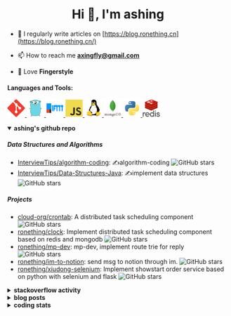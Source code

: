 <h1 align="center">Hi 👋, I'm ashing</h1>

- 📝 I regularly write articles on [https://blog.ronething.cn](https://blog.ronething.cn/)

- 📫 How to reach me **axingfly@gmail.com**

- 🎸 Love **Fingerstyle**

<h4 align="left">Languages and Tools:</h4>
<p align="left"> <a href="https://git-scm.com/" target="_blank" rel="noreferrer"> <img src="./icons/git-scm-icon.svg" alt="git" width="40" height="40"/> </a> <a href="https://golang.org" target="_blank" rel="noreferrer"> <img src="./icons/go-original.svg" alt="go" width="40" height="40"/> </a> <a href="https://ifttt.com/" target="_blank" rel="noreferrer"> <img src="./icons/ifttt-ar21.svg" alt="ifttt" width="40" height="40"/> </a> <a href="https://developer.mozilla.org/en-US/docs/Web/JavaScript" target="_blank" rel="noreferrer"> <img src="./icons/javascript-original.svg" alt="javascript" width="40" height="40"/> </a> <a href="https://www.linux.org/" target="_blank" rel="noreferrer"> <img src="./icons/linux-original.svg" alt="linux" width="40" height="40"/> </a> <a href="https://www.mongodb.com/" target="_blank" rel="noreferrer"> <img src="./icons/mongodb-original-wordmark.svg" alt="mongodb" width="40" height="40"/> </a> <a href="https://www.python.org" target="_blank" rel="noreferrer"> <img src="./icons/python-original.svg" alt="python" width="40" height="40"/> </a> <a href="https://redis.io" target="_blank" rel="noreferrer"> <img src="./icons/redis-original-wordmark.svg" alt="redis" width="40" height="40"/> </a>

<details open>
  <summary><b>ashing's github repo</b></summary>

##### Data Structures and Algorithms

- [InterviewTips/algorithm-coding](https://github.com/InterviewTips/algorithm-coding): ✍️algorithm-coding  ![GitHub stars](https://img.shields.io/github/stars/InterviewTips/algorithm-coding?style=flat-square)
- [InterviewTips/Data-Structures-Java](https://github.com/InterviewTips/Data-Structures-Java): ✍️implement data structures ![GitHub stars](https://img.shields.io/github/stars/InterviewTips/Data-Structures-Java?style=flat-square)

##### Projects

- [cloud-org/crontab](https://github.com/cloud-org/crontab): A distributed task scheduling component ![GitHub stars](https://img.shields.io/github/stars/cloud-org/crontab?style=flat-square)
- [ronething/clock](https://github.com/ronething/clock): Implement distributed task scheduling component based on redis and mongodb ![GitHub stars](https://img.shields.io/github/stars/ronething/clock?style=flat-square)
- [ronething/mp-dev](https://github.com/ronething/mp-dev): mp-dev, implement route trie for reply ![GitHub stars](https://img.shields.io/github/stars/ronething/mp-dev?style=flat-square)
- [ronething/im-to-notion](https://github.com/ronething/im-to-notion): send msg to notion through im. ![GitHub stars](https://img.shields.io/github/stars/ronething/im-to-notion?style=flat-square)
- [ronething/xiudong-selenium](https://github.com/ronething/xiudong-selenium): Implement showstart order service based on python with selenium and flask ![GitHub stars](https://img.shields.io/github/stars/ronething/xiudong-selenium?style=flat-square)

</details>

<details>
  <summary><b>stackoverflow activity</b></summary>
  <br/>

<!-- STACKOVERFLOW:START -->
- [Answer by ashing for Golang Logrus Enable Opentelemetry Trace ID and Span ID in all Application Logs](https://stackoverflow.com/questions/72812236/golang-logrus-enable-opentelemetry-trace-id-and-span-id-in-all-application-logs/72839497#72839497)
- [Answer by ashing for Docker: Go server does not respond](https://stackoverflow.com/questions/72783444/docker-go-server-does-not-respond/72783904#72783904)
- [Answer by ashing for Why does an array field in a Go struct default to null when inserted into mongoDB database?](https://stackoverflow.com/questions/72724175/why-does-an-array-field-in-a-go-struct-default-to-null-when-inserted-into-mongod/72781724#72781724)
- [Answer by ashing for Mongodb how to search by regex OR on many fields?](https://stackoverflow.com/questions/72780053/mongodb-how-to-search-by-regex-or-on-many-fields/72780187#72780187)
- [Answer by ashing for How to create a dictionary out of weird list format?](https://stackoverflow.com/questions/72779914/how-to-create-a-dictionary-out-of-weird-list-format/72779993#72779993)
<!-- STACKOVERFLOW:END -->
</details>

<details>
  <summary><b>blog posts</b></summary>
  <br/>

<!-- BLOG-POST-LIST:START -->
 - [Xiudong-Go Release](https://blog.ronething.cn/20230227-xiudong-go.html) - 2023-02-27T18:22:20Z
 - [GitHub Star Migration](https://blog.ronething.cn/20230223-star-migration.html) - 2023-02-23T20:29:22Z
 - [Build Apache APISIX From Source On M2 Pro](https://blog.ronething.cn/20230212-build-apisix-on-m2-pro.html) - 2023-02-12T15:50:19Z
 - [zhengzaitv-go release](https://blog.ronething.cn/20220629-zhengzaitv-go.html) - 2022-06-29T09:59:23Z
 - [go-zero gin jaeger trace](https://blog.ronething.cn/20220628-go-zero-trace-gin.html) - 2022-06-28T09:59:23Z<!-- BLOG-POST-LIST:END -->

</details>

  
<details>
  <summary><b>coding stats</b></summary>
  <br/>

<!--START_SECTION:waka-->
**🐱 My GitHub Data** 

> 🏆 99 Contributions in the Year 2025
 > 
> 📦 780.1 kB Used in GitHub's Storage 
 > 
> 📜 72 Public Repositories 
 > 
**I'm an Early 🐤** 

```text
🌞 Morning    40 commits     ███░░░░░░░░░░░░░░░░░░░░░░   15.09% 
🌆 Daytime    93 commits     ████████░░░░░░░░░░░░░░░░░   35.09% 
🌃 Evening    89 commits     ████████░░░░░░░░░░░░░░░░░   33.58% 
🌙 Night      43 commits     ████░░░░░░░░░░░░░░░░░░░░░   16.23%
```
📅 **I'm Most Productive on Saturday** 

```text
Monday       25 commits     ██░░░░░░░░░░░░░░░░░░░░░░░   9.43% 
Tuesday      25 commits     ██░░░░░░░░░░░░░░░░░░░░░░░   9.43% 
Wednesday    35 commits     ███░░░░░░░░░░░░░░░░░░░░░░   13.21% 
Thursday     38 commits     ███░░░░░░░░░░░░░░░░░░░░░░   14.34% 
Friday       41 commits     ███░░░░░░░░░░░░░░░░░░░░░░   15.47% 
Saturday     63 commits     ██████░░░░░░░░░░░░░░░░░░░   23.77% 
Sunday       38 commits     ███░░░░░░░░░░░░░░░░░░░░░░   14.34%
```


📊 **This Week I Spent My Time On** 

```text
⌚︎ Time Zone: Asia/Shanghai

💬 Programming Languages: 
Go                       25 hrs 52 mins      █████████████████████░░░░   83.89% 
Markdown                 1 hr 12 mins        █░░░░░░░░░░░░░░░░░░░░░░░░   3.91% 
Text                     1 hr 11 mins        █░░░░░░░░░░░░░░░░░░░░░░░░   3.84% 
YAML                     40 mins             ░░░░░░░░░░░░░░░░░░░░░░░░░   2.18% 
Lua                      29 mins             ░░░░░░░░░░░░░░░░░░░░░░░░░   1.62%

🔥 Editors: 
Cursor                   27 hrs 39 mins      ██████████████████████░░░   89.68% 
IntelliJ IDEA            1 hr 55 mins        █░░░░░░░░░░░░░░░░░░░░░░░░   6.23% 
Neovim                   1 hr 15 mins        █░░░░░░░░░░░░░░░░░░░░░░░░   4.09%

💻 Operating System: 
Mac                      30 hrs 50 mins      █████████████████████████   100.0%
```

**I Mostly Code in Go** 

```text
Go                       39 repos            ███████████░░░░░░░░░░░░░░   44.83% 
Python                   14 repos            ████░░░░░░░░░░░░░░░░░░░░░   16.09% 
JavaScript               10 repos            ██░░░░░░░░░░░░░░░░░░░░░░░   11.49% 
TypeScript               5 repos             █░░░░░░░░░░░░░░░░░░░░░░░░   5.75% 
HTML                     4 repos             █░░░░░░░░░░░░░░░░░░░░░░░░   4.6%
```



 Last Updated on 27/01/2025 09:57:18 UTC+08:00
<!--END_SECTION:waka-->

</details>
